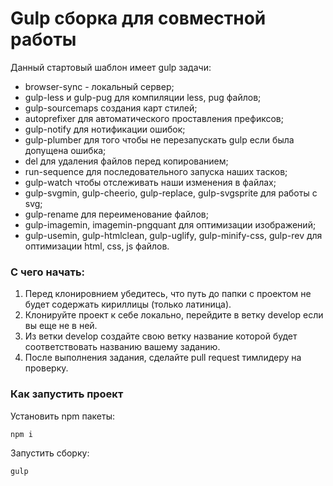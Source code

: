 # Gulp сборка для совместной работы

Данный стартовый шаблон имеет gulp задачи:
 - browser-sync - локальный сервер;
 - gulp-less и gulp-pug для компиляции less, pug файлов;
 - gulp-sourcemaps создания карт стилей;
 - autoprefixer для автоматического проставления префиксов;
 - gulp-notify для нотификации ошибок;
 - gulp-plumber для того чтобы не перезапускать gulp если была допущена ошибка;
 - del для удаления файлов перед копированием;
 - run-sequence для последовательного запуска наших тасков;
 - gulp-watch чтобы отслеживать наши изменения в файлах;
 - gulp-svgmin, gulp-cheerio, gulp-replace, gulp-svgsprite для работы с svg;
 - gulp-rename для переименование файлов;
 - gulp-imagemin, imagemin-pngquant для оптимизации изображений;
 - gulp-usemin, gulp-htmlclean, gulp-uglify, gulp-minify-css, gulp-rev для оптимизации html, css, js файлов.
   
### С чего начать:

1. Перед клонировнием убедитесь, что путь до папки с проектом не будет содержать кириллицы (только латиница).
2. Клонируйте проект к себе локально, перейдите в ветку develop если вы еще не в ней.
3. Из ветки develop создайте свою ветку название которой будет соответствовать названию вашему заданию.
4. После выполнения задания, сделайте pull request тимлидеру на проверку.

### Как запустить проект

Установить npm пакеты:

```
npm i
```


Запустить сборку:

```
gulp
```
